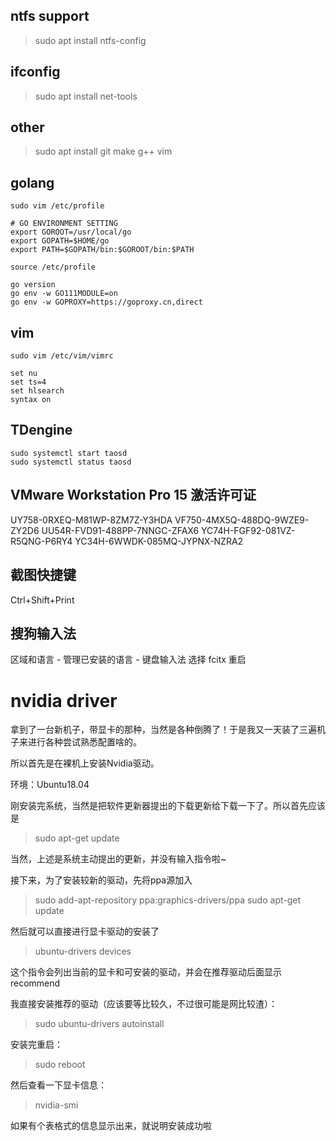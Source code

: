 ## ntfs support

> sudo apt install ntfs-config

## ifconfig

> sudo apt install net-tools

## other

> sudo apt install git make g++ vim

## golang

```shell
sudo vim /etc/profile

# GO ENVIRONMENT SETTING
export GOROOT=/usr/local/go
export GOPATH=$HOME/go
export PATH=$GOPATH/bin:$GOROOT/bin:$PATH

source /etc/profile

go version
go env -w GO111MODULE=on
go env -w GOPROXY=https://goproxy.cn,direct
```

## vim
```
sudo vim /etc/vim/vimrc

set nu
set ts=4
set hlsearch
syntax on
```

## TDengine
```
sudo systemctl start taosd
sudo systemctl status taosd
```

## VMware Workstation Pro 15 激活许可证

UY758-0RXEQ-M81WP-8ZM7Z-Y3HDA
VF750-4MX5Q-488DQ-9WZE9-ZY2D6
UU54R-FVD91-488PP-7NNGC-ZFAX6
YC74H-FGF92-081VZ-R5QNG-P6RY4
YC34H-6WWDK-085MQ-JYPNX-NZRA2

## 截图快捷键

Ctrl+Shift+Print

## 搜狗输入法

区域和语言 - 管理已安装的语言 - 键盘输入法 选择 fcitx 重启

# nvidia driver

拿到了一台新机子，带显卡的那种，当然是各种倒腾了！于是我又一天装了三遍机子来进行各种尝试熟悉配置啥的。

所以首先是在裸机上安装Nvidia驱动。

环境：Ubuntu18.04

刚安装完系统，当然是把软件更新器提出的下载更新给下载一下了。所以首先应该是

> sudo apt-get update

当然，上述是系统主动提出的更新，并没有输入指令啦~

接下来，为了安装较新的驱动，先将ppa源加入

> sudo add-apt-repository ppa:graphics-drivers/ppa
> sudo apt-get update

然后就可以直接进行显卡驱动的安装了

> ubuntu-drivers devices

这个指令会列出当前的显卡和可安装的驱动，并会在推荐驱动后面显示recommend

我直接安装推荐的驱动（应该要等比较久，不过很可能是网比较渣）：

> sudo ubuntu-drivers autoinstall

安装完重启：

> sudo reboot

然后查看一下显卡信息：

> nvidia-smi

如果有个表格式的信息显示出来，就说明安装成功啦
